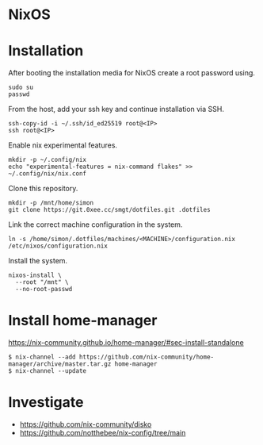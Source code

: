 # NixOS

# Installation

After booting the installation media for NixOS create a root password using.

```
sudo su
passwd
```

From the host, add your ssh key and continue installation via SSH.

```
ssh-copy-id -i ~/.ssh/id_ed25519 root@<IP>
ssh root@<IP>
```

Enable nix experimental features.

```
mkdir -p ~/.config/nix
echo "experimental-features = nix-command flakes" >> ~/.config/nix/nix.conf
```

Clone this repository.

```
mkdir -p /mnt/home/simon
git clone https://git.0xee.cc/smgt/dotfiles.git .dotfiles
```

Link the correct machine configuration in the system.

```
ln -s /home/simon/.dotfiles/machines/<MACHINE>/configuration.nix /etc/nixos/configuration.nix
```

Install the system.

```
nixos-install \
  --root "/mnt" \
  --no-root-passwd
```

# Install home-manager

https://nix-community.github.io/home-manager/#sec-install-standalone

```console
$ nix-channel --add https://github.com/nix-community/home-manager/archive/master.tar.gz home-manager
$ nix-channel --update
```

# Investigate

- https://github.com/nix-community/disko
- https://github.com/notthebee/nix-config/tree/main
